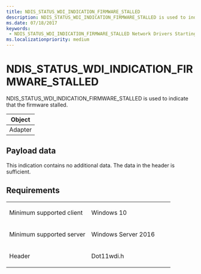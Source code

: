 ```yaml
---
title: NDIS_STATUS_WDI_INDICATION_FIRMWARE_STALLED
description: NDIS_STATUS_WDI_INDICATION_FIRMWARE_STALLED is used to indicate that the firmware stalled.
ms.date: 07/18/2017
keywords:
 - NDIS_STATUS_WDI_INDICATION_FIRMWARE_STALLED Network Drivers Starting with Windows Vista
ms.localizationpriority: medium
---
```


# NDIS\_STATUS\_WDI\_INDICATION\_FIRMWARE\_STALLED


NDIS\_STATUS\_WDI\_INDICATION\_FIRMWARE\_STALLED is used to indicate that the firmware stalled.

| Object  |
|---------|
| Adapter |

 

## Payload data


This indication contains no additional data. The data in the header is sufficient.

Requirements
------------

<table>
<colgroup>
<col width="50%" />
<col width="50%" />
</colgroup>
<tbody>
<tr class="odd">
<td><p>Minimum supported client</p></td>
<td><p>Windows 10</p></td>
</tr>
<tr class="even">
<td><p>Minimum supported server</p></td>
<td><p>Windows Server 2016</p></td>
</tr>
<tr class="odd">
<td><p>Header</p></td>
<td>Dot11wdi.h</td>
</tr>
</tbody>
</table>

 

 




